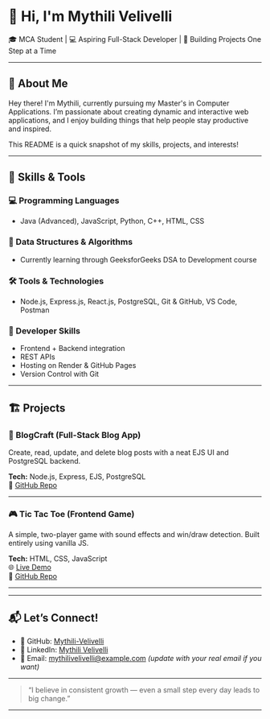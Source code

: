 # 👋 Hi, I'm Mythili Velivelli

🎓 MCA Student | 💻 Aspiring Full-Stack Developer | 🎯 Building Projects One Step at a Time

---

## 📌 About Me

Hey there! I'm Mythili, currently pursuing my Master's in Computer Applications. I’m passionate about creating dynamic and interactive web applications, and I enjoy building things that help people stay productive and inspired.

This README is a quick snapshot of my skills, projects, and interests!

---

## 🚀 Skills & Tools

### 💻 Programming Languages
- Java (Advanced), JavaScript, Python, C++, HTML, CSS

### 🧠 Data Structures & Algorithms
- Currently learning through GeeksforGeeks DSA to Development course

### 🛠️ Tools & Technologies
- Node.js, Express.js, React.js, PostgreSQL, Git & GitHub, VS Code, Postman

### 🔧 Developer Skills
- Frontend + Backend integration  
- REST APIs  
- Hosting on Render & GitHub Pages  
- Version Control with Git

---

## 🏗️ Projects

### 📝 BlogCraft (Full-Stack Blog App)
Create, read, update, and delete blog posts with a neat EJS UI and PostgreSQL backend.

**Tech:** Node.js, Express, EJS, PostgreSQL  
🔗 [GitHub Repo](https://github.com/Mythili-Velivelli/BlogCraft)

---

### 🎮 Tic Tac Toe (Frontend Game)
A simple, two-player game with sound effects and win/draw detection. Built entirely using vanilla JS.

**Tech:** HTML, CSS, JavaScript  
🌐 [Live Demo](https://mythili-velivelli.github.io/TicTacToe)  
🔗 [GitHub Repo](https://github.com/Mythili-Velivelli/TicTacToe)

---

<!--### 🌦️ Live Weather App
Search for any city and get real-time weather data with icons and temperature.

**Tech:** HTML, CSS, JavaScript, OpenWeather API  
🔗 [GitHub Repo](https://github.com/Mythili-Velivelli/WeatherApp)

---

### 💰 Expense Tracker
Track income and expenses with a clean, responsive UI.

**Tech:** HTML, CSS, JavaScript  
🔗 [GitHub Repo](https://github.com/Mythili-Velivelli/ExpenseTracker)-->

---

## 📬 Let’s Connect!

- 🔗 GitHub: [Mythili-Velivelli](https://github.com/Mythili-Velivelli)  
- 💼 LinkedIn: [Mythili Velivelli](https://www.linkedin.com/in/mythili-velivelli)  
- 📧 Email: mythilivelivelli@example.com *(update with your real email if you want)*

---

> “I believe in consistent growth — even a small step every day leads to big change.”

---

